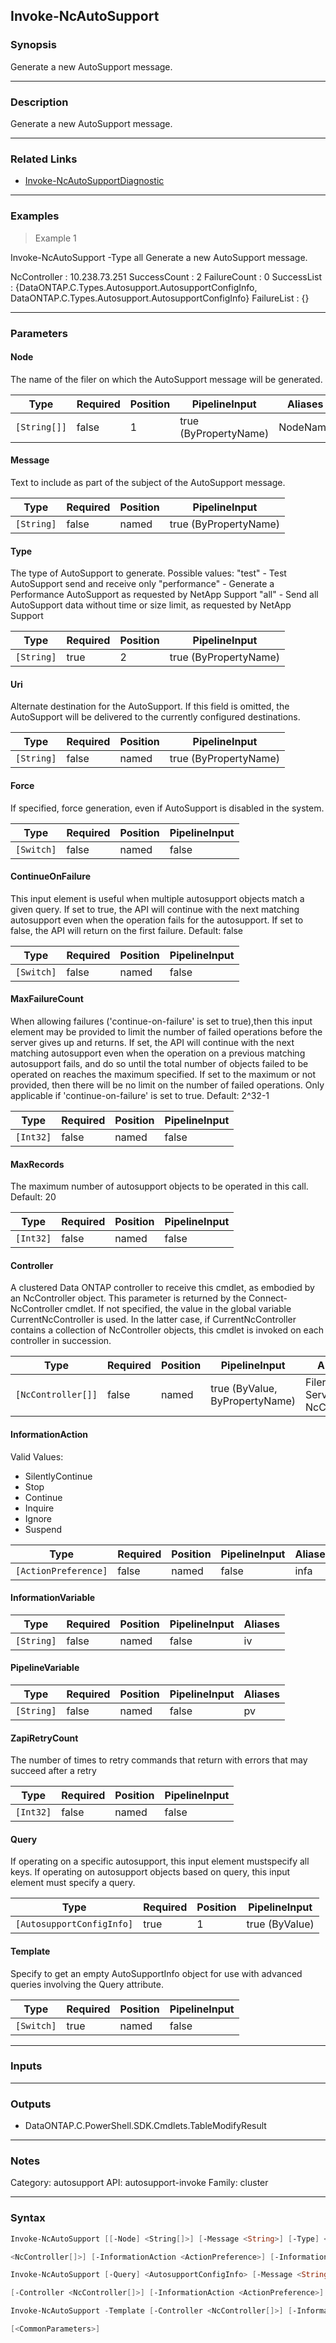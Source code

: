 Invoke-NcAutoSupport
--------------------

### Synopsis
Generate a new AutoSupport message.

---

### Description

Generate a new AutoSupport message.

---

### Related Links
* [Invoke-NcAutoSupportDiagnostic](Invoke-NcAutoSupportDiagnostic)

---

### Examples
> Example 1

Invoke-NcAutoSupport -Type all
Generate a new AutoSupport message.

NcController : 10.238.73.251
SuccessCount : 2
FailureCount : 0
SuccessList  : {DataONTAP.C.Types.Autosupport.AutosupportConfigInfo, 
               DataONTAP.C.Types.Autosupport.AutosupportConfigInfo}
FailureList  : {}

---

### Parameters
#### **Node**
The name of the filer on which the AutoSupport message will be generated.

|Type        |Required|Position|PipelineInput        |Aliases |
|------------|--------|--------|---------------------|--------|
|`[String[]]`|false   |1       |true (ByPropertyName)|NodeName|

#### **Message**
Text to include as part of the subject of the AutoSupport message.

|Type      |Required|Position|PipelineInput        |
|----------|--------|--------|---------------------|
|`[String]`|false   |named   |true (ByPropertyName)|

#### **Type**
The type of AutoSupport to generate.
Possible values:
    "test"           - Test AutoSupport send and receive only
    "performance"    - Generate a Performance AutoSupport as requested by NetApp Support
    "all"            - Send all AutoSupport data without time or size limit, as requested by NetApp Support

|Type      |Required|Position|PipelineInput        |
|----------|--------|--------|---------------------|
|`[String]`|true    |2       |true (ByPropertyName)|

#### **Uri**
Alternate destination for the AutoSupport.  If this field is omitted, the AutoSupport will be delivered to the currently configured destinations.

|Type      |Required|Position|PipelineInput        |
|----------|--------|--------|---------------------|
|`[String]`|false   |named   |true (ByPropertyName)|

#### **Force**
If specified, force generation, even if AutoSupport is disabled in the system.

|Type      |Required|Position|PipelineInput|
|----------|--------|--------|-------------|
|`[Switch]`|false   |named   |false        |

#### **ContinueOnFailure**
This input element is useful when multiple autosupport objects match a given query. If set to true, the API will continue with the next matching autosupport even when the operation fails for the autosupport. If set to false, the API will return on the first failure. Default: false

|Type      |Required|Position|PipelineInput|
|----------|--------|--------|-------------|
|`[Switch]`|false   |named   |false        |

#### **MaxFailureCount**
When allowing failures ('continue-on-failure' is set to true),then this input element may be provided to limit the number of failed operations before the server gives up and returns. If set, the API will continue with the next matching autosupport even when the operation on a previous matching autosupport fails, and do so until the total number of objects failed to be operated on reaches the maximum specified. If set to the maximum or not provided, then there will be no limit on the number of failed operations. Only applicable if 'continue-on-failure' is set to true. Default: 2^32-1

|Type     |Required|Position|PipelineInput|
|---------|--------|--------|-------------|
|`[Int32]`|false   |named   |false        |

#### **MaxRecords**
The maximum number of autosupport objects to be operated in this call. Default: 20

|Type     |Required|Position|PipelineInput|
|---------|--------|--------|-------------|
|`[Int32]`|false   |named   |false        |

#### **Controller**
A clustered Data ONTAP controller to receive this cmdlet, as embodied by an NcController object.  This parameter is returned by the Connect-NcController cmdlet.  If not specified, the value in the global variable CurrentNcController is used.  In the latter case, if CurrentNcController contains a collection of NcController objects, this cmdlet is invoked on each controller in succession.

|Type              |Required|Position|PipelineInput                 |Aliases                          |
|------------------|--------|--------|------------------------------|---------------------------------|
|`[NcController[]]`|false   |named   |true (ByValue, ByPropertyName)|Filer<br/>Server<br/>NcController|

#### **InformationAction**

Valid Values:

* SilentlyContinue
* Stop
* Continue
* Inquire
* Ignore
* Suspend

|Type                |Required|Position|PipelineInput|Aliases|
|--------------------|--------|--------|-------------|-------|
|`[ActionPreference]`|false   |named   |false        |infa   |

#### **InformationVariable**

|Type      |Required|Position|PipelineInput|Aliases|
|----------|--------|--------|-------------|-------|
|`[String]`|false   |named   |false        |iv     |

#### **PipelineVariable**

|Type      |Required|Position|PipelineInput|Aliases|
|----------|--------|--------|-------------|-------|
|`[String]`|false   |named   |false        |pv     |

#### **ZapiRetryCount**
The number of times to retry commands that return with errors that may succeed after a retry

|Type     |Required|Position|PipelineInput|
|---------|--------|--------|-------------|
|`[Int32]`|false   |named   |false        |

#### **Query**
If operating on a specific autosupport, this input element mustspecify all keys. If operating on autosupport objects based on query, this input
element must specify a query.

|Type                     |Required|Position|PipelineInput |
|-------------------------|--------|--------|--------------|
|`[AutosupportConfigInfo]`|true    |1       |true (ByValue)|

#### **Template**
Specify to get an empty AutoSupportInfo object for use with advanced queries involving the Query attribute.

|Type      |Required|Position|PipelineInput|
|----------|--------|--------|-------------|
|`[Switch]`|true    |named   |false        |

---

### Inputs

---

### Outputs
* DataONTAP.C.PowerShell.SDK.Cmdlets.TableModifyResult

---

### Notes
Category: autosupport
API: autosupport-invoke
Family: cluster

---

### Syntax
```PowerShell
Invoke-NcAutoSupport [[-Node] <String[]>] [-Message <String>] [-Type] <String> [-Uri <String>] [-Force] [-ContinueOnFailure] [-MaxFailureCount <Int32>] [-MaxRecords <Int32>] [-Controller 
```
```PowerShell
<NcController[]>] [-InformationAction <ActionPreference>] [-InformationVariable <String>] [-PipelineVariable <String>] [-ZapiRetryCount <Int32>] [<CommonParameters>]
```
```PowerShell
Invoke-NcAutoSupport [-Query] <AutosupportConfigInfo> [-Message <String>] [-Type] <String> [-Uri <String>] [-Force] [-ContinueOnFailure] [-MaxFailureCount <Int32>] [-MaxRecords <Int32>] 
```
```PowerShell
[-Controller <NcController[]>] [-InformationAction <ActionPreference>] [-InformationVariable <String>] [-PipelineVariable <String>] [-ZapiRetryCount <Int32>] [<CommonParameters>]
```
```PowerShell
Invoke-NcAutoSupport -Template [-Controller <NcController[]>] [-InformationAction <ActionPreference>] [-InformationVariable <String>] [-PipelineVariable <String>] [-ZapiRetryCount <Int32>] 
```
```PowerShell
[<CommonParameters>]
```
